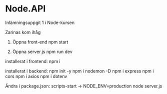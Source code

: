 # Node.API
Inlämningsuppgit 1 i Node-kursen 





Zarinas kom ihåg 

1. Öppna front-end npm start

2. Öppna server.js npm run dev


installerat i frontend:
npm i

installerat i backend:
npm init -y
npm i nodemon -D
npm i express
npm i cors
npm i axios 
npm i dotenv 

Ändra i package.json:
scripts-start -> NODE_ENV=production node server.js